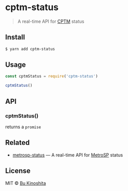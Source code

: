 # cptm-status

> A real-time API for [CPTM](https://www.cptm.sp.gov.br/) status

## Install

```bash
$ yarn add cptm-status
```

## Usage

```js
const cptmStatus = require('cptm-status')

cptmStatus()
```

## API

### cptmStatus()

returns a `promise`

## Related

- [metrosp-status](https://github.com/bukinoshita/metrosp-status) — A real-time API for [MetroSP](http://www.metro.sp.gov.br/) status

## License

MIT © [Bu Kinoshita](https://bukinoshita.io)
